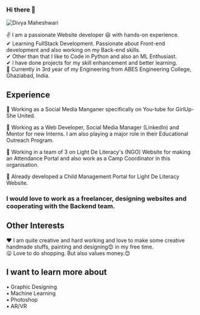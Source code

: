 ### Hi there 👋
![Divya Maheshwari](https://imgur.com/mEgnaRW.png)
<br>

✌ I am a passionate Website developer 😃 with hands-on experience. <br>
✔ Learning FullStack Development. Passionate about Front-end development and also working on my Back-end skills. <br>
✔ Other than that I like to Code in Python and also an ML Enthusiast. <br>
✔ I have done projects for my skill enhancement and better learning. <br>
🙌 Currently in 3rd year of my Engineering from ABES Engineering College, Ghaziabad, India.<br>

## Experience
🌟 Working as a Social Media Manganer specifically on You-tube for GirlUp- She United. <br>

🌟 Working as a Web Developer, Social Media Manager (LinkedIn) and Mentor for new Interns. I am also playing a major role in their Educational Outreach Program.<br>

🌟 Working in a team of 3 on Light De Literacy's (NGO) Website for making an Attendance Portal and also work as a Camp Coordinator in this organisation.<br>

🌟 Already developed a Child Management Portal for Light De Literacy Website.<br>

### I would love to work as a freelancer, designing websites and cooperating with the Backend team.

## Other Interests
♥️ I am quite creative and hard working and love to make some creative handmade stuffs, painting and designing😊 in my free time. <br>
😛 Love to do shopping. But also values money.😊<br>

## I want to learn more about
▪ Graphic Designing <br>
▪ Machine Learning <br>
▪ Photoshop <br>
▪ AR/VR <br>


